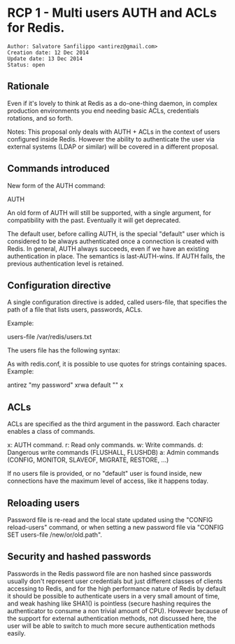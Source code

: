 RCP 1 - Multi users AUTH and ACLs for Redis.
===

```
Author: Salvatore Sanfilippo <antirez@gmail.com>
Creation date: 12 Dec 2014
Update date: 13 Dec 2014
Status: open
```

Rationale
---

 Even if it's lovely to think at Redis as a do-one-thing
daemon, in complex production environments you end needing basic ACLs,
credentials rotations, and so forth.

Notes: This proposal only deals with AUTH + ACLs in the context of
users configured inside Redis. However the ability to authenticate the
user via external systems (LDAP or similar) will be covered in a
different proposal.

Commands introduced
---

New form of the AUTH command:

AUTH <username> <password>

An old form of AUTH will still be supported, with a single argument,
for compatibility with the past. Eventually it will get deprecated.

The default user, before calling AUTH, is the special "default" user
which is considered to be always authenticated once a connection is
created with Redis.
In general, AUTH always succeeds, even if we have an existing
authentication in place. The semantics is last-AUTH-wins. If AUTH
fails, the previous authentication level is retained.

Configuration directive
---

A single configuration directive is added, called users-file, that
specifies the path of a file that lists users, passwords, ACLs.

Example:

users-file /var/redis/users.txt

The users file has the following syntax:

<username> <password> <acls>

As with redis.conf, it is possible to use quotes for strings
containing spaces. Example:

antirez "my password" xrwa
default "" x

ACLs
---

ACLs are specified as the third argument in the password. Each
character enables a class of commands.

x: AUTH command.
r: Read only commands.
w: Write commands.
d: Dangerous write commands (FLUSHALL, FLUSHDB)
a: Admin commands (CONFIG, MONITOR, SLAVEOF, MIGRATE, RESTORE, ...)

If no users file is provided, or no "default" user is found inside,
new connections have the maximum level of access, like it happens
today.

Reloading users
---

Password file is re-read and the local state updated using the "CONFIG
reload-users" command, or when setting a new password file via "CONFIG
SET users-file /new/or/old.path".

Security and hashed passwords
---

Passwords in the Redis password file are non hashed since passwords
usually don't represent user credentials but just different classes of
clients accessing to Redis, and for the high performance nature of
Redis by default it should be possible to authenticate users in a very
small amount of time, and weak hashing like SHA1() is pointless
(secure hashing requires the authenticator to consume a non trivial
amount of CPU). However because of the support for external
authentication methods, not discussed here, the user will be able to
switch to much more secure authentication methods easily.

